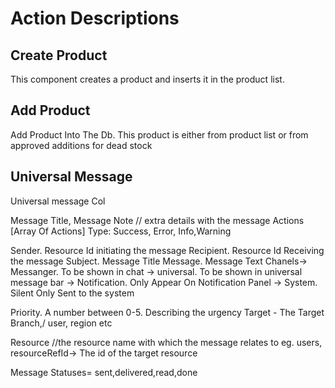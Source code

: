 <!-- Author _Vee -->
# Action Descriptions

<!-- Mon 01, May 2023 -->

## Create Product

This component creates a product and inserts it in the product list.

## Add Product

Add Product Into The Db.  This product is either from product list or from
approved additions for dead stock

## Universal Message

Universal message Col

Message
Title,
Message
Note // extra details with the message
Actions [Array Of Actions]
Type: Success, Error, Info,Warning

Sender. Resource Id initiating the message
Recipient. Resource Id Receiving the message
Subject. Message Title
Message. Message Text
Chanels-> Messanger. To be shown in chat
        -> universal. To be shown in universal message bar
        -> Notification. Only Appear On Notification Panel
        -> System. Silent Only Sent to the system

Priority. A number between 0-5. Describing the urgency
Target - The Target Branch,/ user, region etc

Resource //the resource name with which the message relates to eg. users,
resourceRefId-> The id of the target resource

Message Statuses= sent,delivered,read,done

<!-- some few changes on transfer -->
<!-- only merge products if and only if their expiry dates are the same -->
<!-- on transfer just insert the new product. -->
<!-- during product actions, remember to merge the products to one -->
